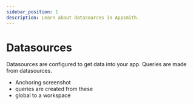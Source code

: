 ```yaml
---
sidebar_position: 1
description: Learn about datasources in Appsmith.
---
```


# Datasources

Datasources are configured to get data into your app. Queries are made from datasources.

- Anchoring screenshot
- queries are created from these
- global to a workspace
